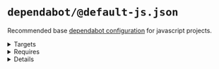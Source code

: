 # `dependabot/@default-js.json`

Recommended base [dependabot configuration](https://dependabot.com/) for javascript projects.

<!---0--><details>
<!---0--><summary>Targets</summary>

```
project
└── .dependabot
    └── config.yml
```

<!---0--></details>

<!---0--><details>
<!---0--><summary>Requires</summary>

- dependabot
- github
- javascript

<!---0--></details>

<!---0--><details>
<!---0--><summary>Details</summary>

## dependabot/js-instant

_Updating `.dependabot/config.yml` using `overwrite`._

- Configure dependabot to instantly merge javascript dependency updates into the `dev` branch.

<!---1--><details>
<!---1--><summary>Targets</summary>

```
project
└── .dependabot
    └── config.yml
```

<!---1--></details>

<!---1--><details>
<!---1--><summary>Requires</summary>

- dependabot
- github
- javascript

<!---1--></details>

</details>

